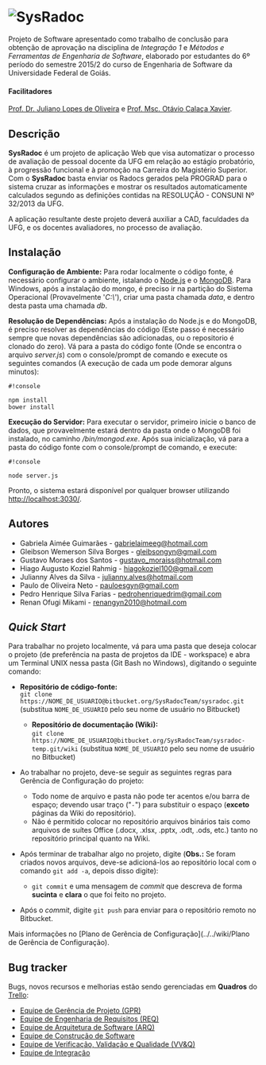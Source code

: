 # ![SysRadoc](../../wiki/Projeto/Extras/Logo/SysRadoc.svg)

Projeto de Software apresentado como trabalho de conclusão para obtenção de aprovação na disciplina de *Integração 1* e *Métodos e Ferramentas de Engenharia de Software*, elaborado por estudantes do 6º período do semestre 2015/2 do curso de Engenharia de Software da Universidade Federal de Goiás.

#### Facilitadores
[Prof. Dr. Juliano Lopes de Oliveira](mailto:juliano@inf.ufg.br) e [Prof. Msc. Otávio Calaça Xavier](mailto:otavio@inf.ufg.br).

Descrição
---------
**SysRadoc** é um projeto de aplicação Web que visa automatizar o processo de avaliação de pessoal docente da UFG em relação ao estágio probatório, à progressão funcional e à promoção na Carreira do Magistério Superior. Com o **SysRadoc** basta enviar os Radocs gerados pela PROGRAD para o sistema cruzar as informações e mostrar os resultados automaticamente calculados segundo as definições contidas na RESOLUÇÃO - CONSUNI Nº 32/2013 da UFG.

A aplicação resultante deste projeto deverá auxiliar a CAD, faculdades da UFG, e os docentes avaliadores, no processo de avaliação.

Instalação
----------

**Configuração de Ambiente:** 
Para rodar localmente o código fonte, é necessário configurar o ambiente, istalando o [Node.js](https://nodejs.org/en/) e o [MongoDB](https://www.mongodb.org/downloads#production). Para Windows, após a instalação do mongo, é preciso ir na partição do Sistema Operacional (Provavelmente '*C:\\*'), criar uma pasta chamada *data*, e dentro desta pasta uma chamada *db*.


**Resolução de Dependências:** 
Após a instalação do Node.js e do MongoDB, é preciso resolver as dependências do código (Este passo é necessário sempre que novas dependências são adicionadas, ou o repositorio é clonado do zero). Vá para a pasta do código fonte (Onde se encontra o arquivo *server.js*) com o console/prompt de comando e execute os seguintes comandos (A execução de cada um pode demorar alguns minutos):


```
#!console

npm install
bower install
```


**Execução do Servidor:** 
Para executar o servidor, primeiro inicie o banco de dados, que provavelmente estará dentro da pasta onde o MongoDB foi instalado, no caminho */bin/mongod.exe*. Após sua inicialização, vá para a pasta do código fonte com o console/prompt de comando, e execute:

```
#!console

node server.js
```

Pronto, o sistema estará disponível por qualquer browser utilizando [http://localhost:3030/](http://localhost:3030/).


Autores
-------
 * Gabriela Aimée Guimarães - <gabrielaimeeg@hotmail.com>
 * Gleibson Wemerson Silva Borges - <gleibsongyn@gmail.com>
 * Gustavo Moraes dos Santos - <gustavo_moraiss@hotmail.com>
 * Hiago Augusto Koziel Rahmig - <hiagokoziel100@gmail.com>
 * Julianny Alves da Silva - <julianny.alves@hotmail.com>
 * Paulo de Oliveira Neto - <pauloesgyn@gmail.com>
 * Pedro Henrique Silva Farias - <pedrohenriquedrim@gmail.com>
 * Renan Ofugi Mikami - <renangyn2010@hotmail.com>


*Quick Start*
-------------
Para trabalhar no projeto localmente, vá para uma pasta que deseja colocar o projeto (de preferência na pasta de projetos da IDE - workspace) e abra um Terminal UNIX nessa pasta (Git Bash no Windows), digitando o seguinte comando:

* **Repositório de código-fonte:**  
`git clone https://NOME_DE_USUARIO@bitbucket.org/SysRadocTeam/sysradoc.git` (substitua `NOME_DE_USUARIO` pelo seu nome de usuário no Bitbucket)
    * **Repositório de documentação (Wiki):**  
    `git clone https://NOME_DE_USUARIO@bitbucket.org/SysRadocTeam/sysradoc-temp.git/wiki` (substitua `NOME_DE_USUARIO` pelo seu nome de usuário no Bitbucket)

* Ao trabalhar no projeto, deve-se seguir as seguintes regras para Gerência de Configuração do projeto:
	* Todo nome de arquivo e pasta não pode ter acentos e/ou barra de espaço; devendo usar traço ("`-`") para substituir o espaço (**exceto** páginas da Wiki do repositório).
	* Não é permitido colocar no repositório arquivos binários tais como arquivos de suítes Office (.docx, .xlsx, .pptx, .odt, .ods, etc.) tanto no repositório principal quanto na Wiki.

* Após terminar de trabalhar algo no projeto, digite (**Obs.:** Se foram criados novos arquivos, deve-se adicioná-los ao repositório local com o comando `git add -a`, depois disso digite):

    * `git commit` e uma mensagem de *commit* que descreva de forma **sucinta** e **clara** o que foi feito no projeto.

* Após o *commit*, digite `git push` para enviar para o repositório remoto no Bitbucket.

Mais informações no [Plano de Gerência de Configuração](../../wiki/Plano de Gerência de Configuração).

Bug tracker
-----------

Bugs, novos recursos e melhorias estão sendo gerenciadas em **Quadros** do [Trello](https://trello.com):

 * [Equipe de Gerência de Projeto (GPR)](https://trello.com/b/MuZ1B5Lj/atividades-equipe-gerencia)
 * [Equipe de Engenharia de Requisitos (REQ)](https://trello.com/b/5Oqwmm4R/atividades-equipe-de-requisitos)
 * [Equipe de Arquitetura de Software (ARQ)](https://trello.com/b/j7QfzuOZ/atividades-equipe-de-arquitetura)
 * [Equipe de Construção de Software](https://trello.com/b/rnTXAr5X/atividades-construcao)
 * [Equipe de Verificação, Validação e Qualidade (VV&Q)]()
 * [Equipe de Integração](https://trello.com/b/StEpdoui/atividades-integracao)